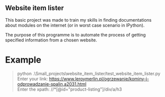 ## Website item lister

This basic project was made to train my skills in finding documentations about modules on the internet (or in worst case scenario in IPython).

The purpose of this programme is to automate the process of getting specified information from a chosen website.

# Example
> python .\Small_projects\website_item_lister/test_website_item_lister.py                                                           
Enter your link: https://www.leroymerlin.pl/ogrzewanie/kominy-i-odprowadzanie-spalin,a2031.html                                          
Enter the xpath: //*[@id="product-listing"]/div/a/h3